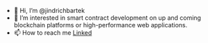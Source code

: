 - 👋 Hi, I’m @jindrichbartek
- 👀 I’m interested in smart contract development on up and coming blockchain platforms or high-performance web applications.
- 📫 How to reach me [Linked](https://www.linkedin.com/in/jindrichbartek/)

<!---
jindrichbartek/jindrichbartek is a ✨ special ✨ repository because its `README.md` (this file) appears on your GitHub profile.
You can click the Preview link to take a look at your changes.
--->

